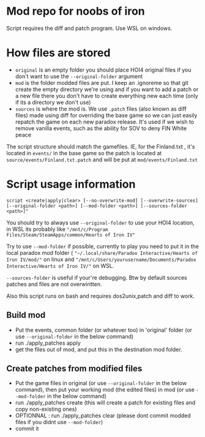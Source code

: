 # Mod repo for noobs of iron

 Script requires the diff and patch program. Use WSL on windows.

# How files are stored

- `original` is an empty folder you should place HOI4 original files if you don't want to use the  `--original-folder` argument
- `mod` is the folder modded files are put. I keep an .ignoreme so that git create the empty directory we're using and if you want to add a patch or a new file there you don't have to create everything new each time (only if its a directory we don't use)
- `sources` is where the mod is. We use `.patch` files (also known as diff files) made using diff for overriding the base game so we can just easily repatch the game on each new paradox release. It's used if we wish to remove vanilla events, such as the ability for SOV to deny FIN White peace

The script structure should match the gamefiles. IE, for the Finland.txt , it's located in `events/` in the base game so the patch is located at `source/events/Finland.txt.patch` and will be put at `mod/events/Finland.txt`

# Script usage information

`script <create|apply|clear> [--no-overwrite-mod] [--overwrite-sources] [--original-folder <path>] [--mod-folder <path>] [--sources-folder <path>]"`

You should try to always use `--original-folder` to use your HOI4 location, in WSL its probably like `"/mnt/c/Program Files/Steam/SteamApps/common/Hearts of Iron IV"`

Try to use `--mod-folder` if possible, currently to play you need to put it in the local paradox mod folder ( `"~/.local/share/Paradox Interactive/Hearts of Iron IV/mod/"` on linux and `"/mnt/c/Users/yourusername/Documents/Paradox Interactive/Hearts of Iron IV/"` on WSL.

`--sources-folder` is useful if your're debugging. Btw by default sources patches and files are not overwiritten.

Also this script runs on bash and requires dos2unix,patch and diff to work.

 
## Build mod

- Put the events, common  folder (or whatever too) in 'original' folder (or use `--original-folder` in the below command)
- run ./apply_patches apply
- get the files out of mod, and put this in the destination mod folder.

## Create patches from modified files
 
- Put the game files in original (or use `--original-folder` in the below command), then put your working mod (the edited files) in mod (or use `--mod-folder` in the below command)
- run ./apply_patches create (this will create a patch for existing files and copy non-existing ones)
- OPTIONNAL : run ./apply_patches clear (please dont commit modded files if you didnt use `--mod-folder`)
- commit it
